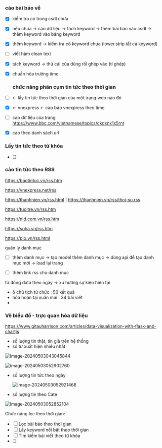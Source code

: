 ### cào bài báo về  

- [x] kiểm tra có trong csdl chưa

- [x] nếu chưa -> cào dữ liệu -> tách keyword -> thêm bài báo vào csdl -> thêm keyword vào bảng keyword

- [x] thêm keyword -> kiểm tra có keyword chưa (lower.strip tất cả keyword) 

- [ ] viết hàm clean text 

- [x] tách keyword -> thử cái của dũng rồi ghép vào (tí ghép)

- [x] chuẩn hóa trường time

  ### chức năng phân cụm tin tức theo thời gian 

- [ ] <- lấy tin tức theo thời gian của một trang web nào đó 

- [x] <- vnexpress  <- cào báo vnexpress theo time 

- [ ] cào dữ liệu của trang https://www.bbc.com/vietnamese/topics/ckdxnx1x5rnt

- [x] cào theo danh sách url 



### Lấy tin tức theo từ khóa

- [ ] 



### cào tin tức theo RSS

https://baotintuc.vn/rss.htm

https://vnexpress.net/rss 

https://thanhnien.vn/rss.html | https://thanhnien.vn/rss/thoi-su.rss

https://tuoitre.vn/rss.htm

https://nld.com.vn/rss.htm

https://soha.vn/rss.htm

https://plo.vn/rss.html



quản lý danh mục

- [ ] thêm danh mục -> tạo model thêm danh mục -> dùng api để tạo danh mục mới -> load lại trang 
- [ ] thêm link rss cho danh mục 



từ đống data theo ngày -> xu hướng sự kiện hiện tại

- ô chủ tịch từ chức : 50 kết quả 
- hỏa hoạn tại xuân mai : 34 bài viết
- 





### Vẽ biểu đồ - trực quan hóa dữ liệu



https://www.gitauharrison.com/articles/data-visualization-with-flask-and-chartjs

- số lượng tin thật, tin giả trên hệ thống
- số từ xuất hiện nhiều nhất

![image-20240503043045844](C:\Users\CHU-TUAN-KIET\AppData\Roaming\Typora\typora-user-images\image-20240503043045844.png)

![image-20240503052902760](C:\Users\CHU-TUAN-KIET\AppData\Roaming\Typora\typora-user-images\image-20240503052902760.png)

- số lượng tin tức theo ngày

  ![image-20240503052921468](C:\Users\CHU-TUAN-KIET\AppData\Roaming\Typora\typora-user-images\image-20240503052921468.png)

- số lượng tin theo Cate

![image-20240503052852104](C:\Users\CHU-TUAN-KIET\AppData\Roaming\Typora\typora-user-images\image-20240503052852104.png)





Chức năng lọc theo thời gian:



- [ ] Lọc bài báo theo thời gian
- [ ] Lấy keyword nổi bật theo thời gian
- [ ] Tìm kiếm bài viết theo từ khóa
- [ ] 
